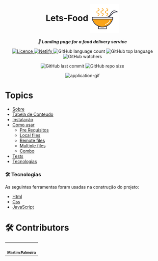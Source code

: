 <h1 align="center">Lets-Food <img align="center" src="https://raw.githubusercontent.com/martimpalmeira/Lets-Food/7a5d70b31aa6db6f9db6855374a934aed9b7e10d/assets/img/header/logo-icon.svg" alt="logo-icon"></h1>
<p align="center"><b><i>🍜 Landing page for a food delivery service</i></b></p>

<p align="center">

<a  href="https://github.com/martimpalmeira/Lets-Food/blob/main/LICENSE">
<img src="https://img.shields.io/github/license/martimpalmeira/Lets-Food?style=for-the-badge" alt="Licence">
</a>

<a  href="https://app.netlify.com/sites/lets-food/deploys">
<img alt="Netlify" src="https://img.shields.io/netlify/3f57be6f-1721-4724-b47a-5579d1b3ce47?style=for-the-badge">
</a>

<img alt="GitHub language count" src="https://img.shields.io/github/languages/count/martimpalmeira/Lets-Food?style=for-the-badge">

<img alt="GitHub top language" src="https://img.shields.io/github/languages/top/martimpalmeira/Lets-Food?style=for-the-badge">

<img alt="GitHub watchers" src="https://img.shields.io/github/watchers/martimpalmeira/Lets-Food?style=for-the-badge">

</p>

<p align="center">

<img alt="GitHub last commit" src="https://img.shields.io/github/last-commit/martimpalmeira/Lets-Food?color=red&style=for-the-badge">

<img alt="GitHub repo size" src="https://img.shields.io/github/repo-size/martimpalmeira/Lets-Food?color=red&style=for-the-badge">

</p>





<p align="center">
<img width="70%" src="https://github.com/martimpalmeira/TesteGit/blob/main/letsfood-apresentacao.gif?raw=true" alt="application-gif">
</p>

Topics
=================
<!--ts-->
   * [Sobre](#Sobre)
   * [Tabela de Conteudo](#tabela-de-conteudo)
   * [Instalação](#instalacao)
   * [Como usar](#como-usar)
      * [Pre Requisitos](#pre-requisitos)
      * [Local files](#local-files)
      * [Remote files](#remote-files)
      * [Multiple files](#multiple-files)
      * [Combo](#combo)
   * [Tests](#testes)
   * [Tecnologias](#tecnologias)
<!--te-->

### 🛠 Tecnologias

As seguintes ferramentas foram usadas na construção do projeto:

- [Html](https://expo.io/)
- [Css](https://nodejs.org/en/)
- [JavaScript](https://pt-br.reactjs.org/)

🛠 Contributors
=================
<table>
  <tr>
    <td align="center"><a href="https://rocketseat.com.br"><img style="border-radius: 50%;" src="https://avatars.githubusercontent.com/u/90350690?s=400&u=2d6ee761e0016bb33bb83e01551764d60c4181f1&v=4" width="100px;" alt=""/><br /><sub><b>Martim Palmeira</b></sub></a><br /><a href="https://rocketseat.com.br/" title="Rocketseat"></a></td>
  </tr>
</table>
